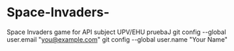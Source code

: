 # Space-Invaders-
Space Invaders game for API subject UPV/EHU
pruebaJ
  git config --global user.email "you@example.com"
  git config --global user.name "Your Name"